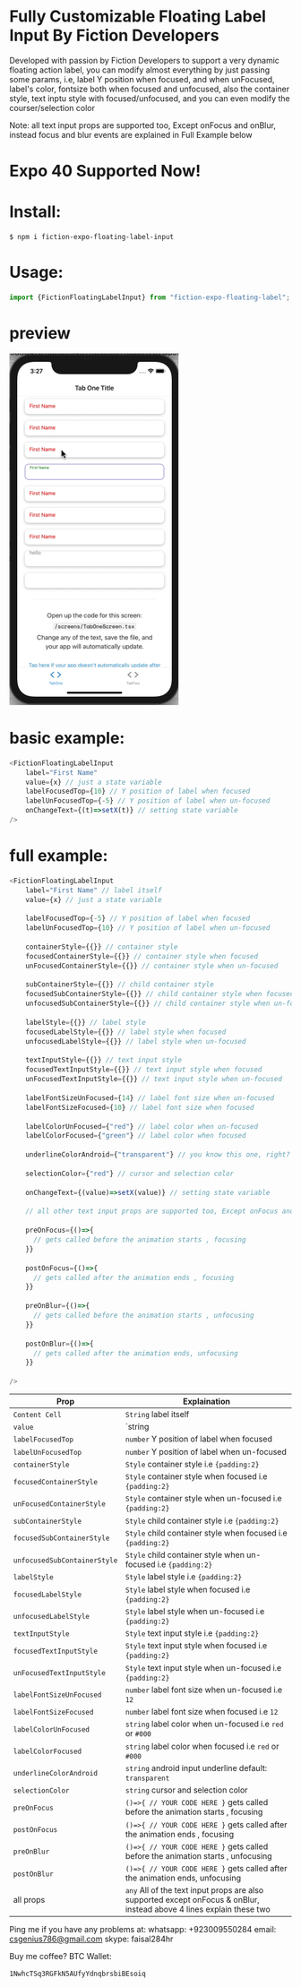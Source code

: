 # Fully Customizable Floating Label Input By Fiction Developers
Developed with passion by Fiction Developers to support a very dynamic floating action label, you can modify almost everything by just passing some params, i.e, label Y position when focused, and when unFocused, label's color, fontsize both when focused and unfocused, also the container style, text inptu style with focused/unfocused, and you can even modify the courser/selection color

Note: all text input props are supported too, Except onFocus and onBlur, instead focus and blur events are explained in Full Example below

# Expo 40 Supported Now!

# Install:
```
$ npm i fiction-expo-floating-label-input
```


# Usage:
```js
import {FictionFloatingLabelInput} from "fiction-expo-floating-label";
```

# preview
![](example.gif)


# basic example:
```js
<FictionFloatingLabelInput
    label="First Name"
    value={x} // just a state variable
    labelFocusedTop={10} // Y position of label when focused
    labelUnFocusedTop={-5} // Y position of label when un-focused
    onChangeText={(t)=>setX(t)} // setting state variable
/>
```


# full example:
```js
<FictionFloatingLabelInput
    label="First Name" // label itself
    value={x} // just a state variable

    labelFocusedTop={-5} // Y position of label when focused
    labelUnFocusedTop={10} // Y position of label when un-focused

    containerStyle={{}} // container style
    focusedContainerStyle={{}} // container style when focused
    unFocusedContainerStyle={{}} // container style when un-focused

    subContainerStyle={{}} // child container style
    focusedSubContainerStyle={{}} // child container style when focused
    unfocusedSubContainerStyle={{}} // child container style when un-focused

    labelStyle={{}} // label style
    focusedLabelStyle={{}} // label style when focused
    unfocusedLabelStyle={{}} // label style when un-focused

    textInputStyle={{}} // text input style
    focusedTextInputStyle={{}} // text input style when focused
    unFocusedTextInputStyle={{}} // text input style when un-focused

    labelFontSizeUnFocused={14} // label font size when un-focused
    labelFontSizeFocused={10} // label font size when focused

    labelColorUnFocused={"red"} // label color when un-focused
    labelColorFocused={"green"} // label color when focused

    underlineColorAndroid={"transparent"} // you know this one, right?

    selectionColor={"red"} // cursor and selection color

    onChangeText={(value)=>setX(value)} // setting state variable

    // all other text input props are supported too, Except onFocus and onBlur, instead below focus and blur events are explained

    preOnFocus={()=>{ 
      // gets called before the animation starts , focusing
    }}

    postOnFocus={()=>{ 
      // gets called after the animation ends , focusing
    }}

    preOnBlur={()=>{ 
      // gets called before the animation starts , unfocusing
    }}

    postOnBlur={()=>{ 
      // gets called after the animation ends, unfocusing
    }}

/>
```

| Prop  | Explaination |
| ------------- | ------------- |
| `Content Cell`  | `String` label itself  |
| `value`  | `string|number` value variable reference of input  |
| `labelFocusedTop`  | `number` Y position of label when focused |
| `labelUnFocusedTop`  | `number` Y position of label when un-focused |
| `containerStyle`  | `Style` container style i.e `{padding:2}` |
| `focusedContainerStyle`  | `Style` container style when focused i.e `{padding:2}` |
| `unFocusedContainerStyle`  | `Style` container style when un-focused i.e `{padding:2}` |
| `subContainerStyle`  | `Style` child container style i.e `{padding:2}` |
| `focusedSubContainerStyle`  | `Style` child container style when focused i.e `{padding:2}` |
| `unfocusedSubContainerStyle`  | `Style` child container style when un-focused i.e `{padding:2}` |
| `labelStyle`  | `Style` label style i.e `{padding:2}` |
| `focusedLabelStyle`  | `Style` label style when focused i.e `{padding:2}` |
| `unfocusedLabelStyle`  | `Style` label style when un-focused i.e `{padding:2}` |
| `textInputStyle`  | `Style` text input style i.e `{padding:2}` |
| `focusedTextInputStyle`  | `Style` text input style when focused i.e `{padding:2}` |
| `unFocusedTextInputStyle`  | `Style` text input style when un-focused i.e `{padding:2}` |
| `labelFontSizeUnFocused`  | `number` label font size when un-focused i.e `12`  |
| `labelFontSizeFocused`  | `number` label font size when focused i.e `12`  |
| `labelColorUnFocused`  | `string` label color when un-focused i.e `red` or `#000` |
| `labelColorFocused`  | `string` label color when focused i.e `red` or `#000` |
| `underlineColorAndroid`  | `string` android input underline default: `transparent` |
| `selectionColor`  | `string`  cursor and selection color |
| `preOnFocus`  | `()=>{ // YOUR CODE HERE }` gets called before the animation starts , focusing  |
| `postOnFocus`  | `()=>{ // YOUR CODE HERE }` gets called after the animation ends , focusing  |
| `preOnBlur`  | `()=>{ // YOUR CODE HERE }` gets called before the animation starts , unfocusing  |
| `postOnBlur`  | `()=>{ // YOUR CODE HERE }` gets called after the animation ends, unfocusing  |
| all <TextInput> props  | `any` All of the text input props are also supported except onFocus & onBlur, instead above 4 lines explain these two  |

Ping me if you have any problems at:
whatsapp: +923009550284
email: csgenius786@gmail.com
skype: faisal284hr

Buy me coffee?
BTC Wallet: 
```
1NwhcTSq3RGFkN5AUfyYdnqbrsbiBEsoiq
```